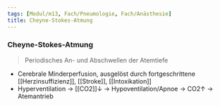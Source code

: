 ```yaml
---
tags: [Modul/m13, Fach/Pneumologie, Fach/Anästhesie]
title: Cheyne-Stokes-Atmung
---
```

### Cheyne-Stokes-Atmung
> Periodisches An- und Abschwellen der Atemtiefe
- Cerebrale Minderperfusion, ausgelöst durch fortgeschrittene [[Herzinsuffizienz]], [[Stroke]], [[Intoxikation]]
- Hyperventilation → [[CO2]]↓ → Hypoventilation/Apnoe → CO2↑ → Atemantrieb
